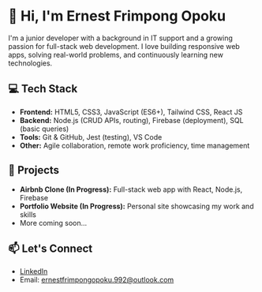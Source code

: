 # 👋 Hi, I'm Ernest Frimpong Opoku

I'm a junior developer with a background in IT support and a growing passion for full-stack web development. I love building responsive web apps, solving real-world problems, and continuously learning new technologies.

## 💻 Tech Stack
- **Frontend:** HTML5, CSS3, JavaScript (ES6+), Tailwind CSS, React JS
- **Backend:** Node.js (CRUD APIs, routing), Firebase (deployment), SQL (basic queries)
- **Tools:** Git & GitHub, Jest (testing), VS Code
- **Other:** Agile collaboration, remote work proficiency, time management

## 🚀 Projects
- **Airbnb Clone (In Progress):** Full-stack web app with React, Node.js, Firebase  
- **Portfolio Website (In Progress):** Personal site showcasing my work and skills  
- More coming soon...

## 📫 Let's Connect
- [LinkedIn](https://linkedin.com/in/ernest-frimpong-opoku-3444b3206)
- Email: ernestfrimpongopoku.992@outlook.com
